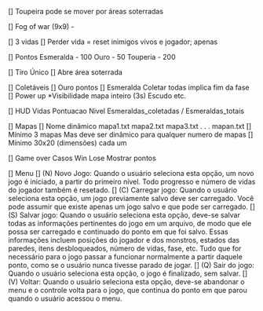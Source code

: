 [] Toupeira pode se mover por áreas soterradas
	
[] Fog of war (9x9) - 

[] 3 vidas
    [] Perder vida = reset inimigos vivos e jogador; apenas

[] Pontos
    Esmeralda - 100
    Ouro - 50
    Touperia - 200

[] Tiro
    Único
    [] Abre área soterrada

[] Coletáveis
    [] Ouro
        pontos
    [] Esmeralda
        Coletar todas implica fim da fase
    [] Power up
        *Visibilidade mapa inteiro (3s)
        Escudo
        etc.
        
[] HUD
    Vidas
    Pontuacao
    Nivel
    Esmeraldas_coletadas / Esmeraldas_totais
    
[] Mapas
    [] Nome dinâmico
        mapa1.txt
        mapa2.txt
        mapa3.txt
        .
        .
        .
        mapan.txt
    [] Mínimo 3 mapas
        Mas deve ser dinâmico para qualquer numero de mapas
    [] Mínimo 30x20 (dimensões) cada um
    
[] Game over
    Casos
        Win
        Lose
    Mostrar pontos
    
[] Menu
    [] (N) Novo Jogo: Quando o usuário seleciona esta opção, um novo jogo é iniciado, a partir do
primeiro nível. Todo progresso e número de vidas do jogador também é resetado.
    [] (C) Carregar jogo: Quando o usuário seleciona esta opção, um jogo previamente salvo deve ser
carregado. Você pode assumir que existe apenas um jogo salvo e que pode ser carregado.
    [] (S) Salvar jogo: Quando o usuário seleciona esta opção, deve-se salvar todas as informações
pertinentes do jogo em um arquivo, de modo que ele possa ser carregado e continuado do ponto
em que foi salvo. Essas informações incluem posições do jogador e dos monstros, estados das
paredes, itens desbloqueados, número de vidas, fase, etc. Tudo que for necessário para o jogo
passar a funcionar normalmente a partir daquele ponto, como se o usuário nunca tivesse parado de
jogar.
    [] (Q) Sair do jogo: Quando o usuário seleciona esta opção, o jogo é finalizado, sem salvar.
    [] (V) Voltar: Quando o usuário seleciona esta opção, deve-se abandonar o menu e o controle volta
para o jogo, que continua do ponto em que parou quando o usuário acessou o menu.